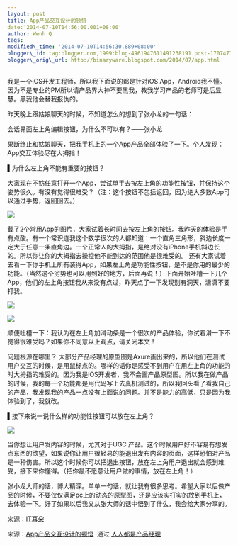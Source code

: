 ```yaml
--- 
layout: post 
title: App产品交互设计的顿悟 
date:'2014-07-10T14:56:00.001+08:00' 
author: Wenh Q
tags:
modified\_time: '2014-07-10T14:56:30.889+08:00' 
blogger\_id: tag:blogger.com,1999:blog-4961947611491238191.post-1707477485506154085
blogger\_orig\_url: http://binaryware.blogspot.com/2014/07/app.html
---
```

我是一个iOS开发工程师，所以我下面说的都是针对iOS
App，Android我不懂。因为不是专业的PM所以请产品界大神不要黑我，教我学习产品的老师可是后显慧。黑我他会替我报仇的。



昨天晚上跟姑娘聊天的时候，不知道怎么的想到了张小龙的一句话：



会话界面左上角编辑按钮，为什么不可以有？——张小龙



果断终止和姑娘聊天，把我手机上的一个App产品全部体验了一下。个人发现：App交互体验尽在大拇指！

▌为什么左上角不能有重要的按钮？



大家现在不妨任意打开一个App，尝试单手去按左上角的功能性按钮，并保持这个姿势很久。有没有觉得很难受？（注：这个按钮不包括返回，因为绝大多数App可以通过手势，返回回去。）



![](https://images-blogger-opensocial.googleusercontent.com/gadgets/proxy?url=http%3A%2F%2Fimage.woshipm.com%2Fwp-files%2F2014%2F07%2Fddf57cc1106933249c316448f8b44fe0.png&container=blogger&gadget=a&rewriteMime=image%2F*)



截了2个常用App的图片，大家试着长时间去按左上角的按钮。我昨天的体验是手有点酸。有一个常识连我这个数学很次的人都知道：一个直角三角形，斜边长度一定大于任意一条直角边。一个正常人的大拇指，是绝对没有iPhone手机斜边长的。所以你让你的大拇指去操控他不能到达的范围他是很难受的。
还有大家试着去看一下你手机上所有装得App，如果左上角是功能性按钮，是不是你用的最少的功能。（当然这个劣势也可以用到好的地方，后面再说！）下面开始吐槽一下几个App，他们的左上角按钮我从来没有点过，昨天点了一下发现别有洞天，潇潇不要打我。



![](https://images-blogger-opensocial.googleusercontent.com/gadgets/proxy?url=http%3A%2F%2Fimage.woshipm.com%2Fwp-files%2F2014%2F07%2F3edb180ac2385106addb26f625697bfe.png&container=blogger&gadget=a&rewriteMime=image%2F*)



![](https://images-blogger-opensocial.googleusercontent.com/gadgets/proxy?url=http%3A%2F%2Fimage.woshipm.com%2Fwp-files%2F2014%2F07%2F604a56a0a20576b7b0c5a9d4ceeafafc.png&container=blogger&gadget=a&rewriteMime=image%2F*)



顺便吐槽一下：我认为在左上角加滑动条是一个很次的产品体验，你试着滑一下不觉得很难受吗？如果你不同意以上观点，请关闭本文！



问题根源在哪里？
大部分产品经理的原型图是Axure画出来的，所以他们在测试用户交互的时候，是用鼠标点的。哪样的话你是感受不到用户在用左上角的功能的时大拇指的难受的。因为我是iOS开发者，我不会画产品原型图。所以我在做产品的时候，我的每一个功能都是用代码写上去真机测试的，所以我回头看了看我自己的产品，我发现我的产品一点没有上面说的问题。并不是能力的高低，只是因为我体验到了，我就改。

▌接下来说一说什么样的功能性按钮可以放在左上角？



![](https://images-blogger-opensocial.googleusercontent.com/gadgets/proxy?url=http%3A%2F%2Fimage.woshipm.com%2Fwp-files%2F2014%2F07%2F69c728897cc1b32b9449fc0dac2d5d4f.png&container=blogger&gadget=a&rewriteMime=image%2F*)



当你想让用户发内容的时候，尤其对于UGC
产品。这个时候用户好不容易有想发点东西的欲望，如果说你让用户很轻易的能退出发布内容的页面，这样恐怕对产品是一种伤害。所以这个时候你可以把退出按钮，放在左上角用户退出就会感到难受，接下来你懂得。（把你最不愿意让用户做的事情，放在左上角！）



张小龙大师的话，博大精深。单单一句话，就让我有很多思考。希望大家以后做产品的时候，不要仅仅满足pc上的动态的原型图，还是应该实打实的放到手机上，去体验一下。好了如果以后我又从张大师的话中悟到了什么，我会给大家分享的。



来源：[IT耳朵](http://www.iterduo.com/0708-jiaohusheji.html)
<div>

来源：[App产品交互设计的顿悟](http://www.woshipm.com/pd/93386.html)  通过 [人人都是产品经理](http://www.woshipm.com/)

</div>
